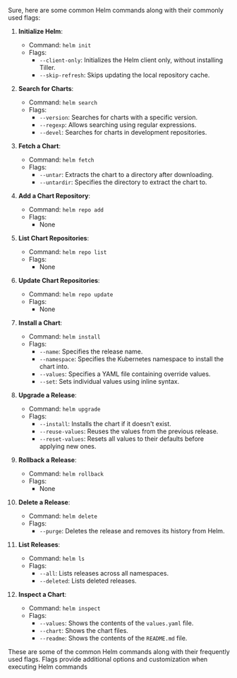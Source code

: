 Sure, here are some common Helm commands along with their commonly used flags:

1. **Initialize Helm**:
   - Command: `helm init`
   - Flags:
     - `--client-only`: Initializes the Helm client only, without installing Tiller.
     - `--skip-refresh`: Skips updating the local repository cache.

2. **Search for Charts**:
   - Command: `helm search`
   - Flags:
     - `--version`: Searches for charts with a specific version.
     - `--regexp`: Allows searching using regular expressions.
     - `--devel`: Searches for charts in development repositories.

3. **Fetch a Chart**:
   - Command: `helm fetch`
   - Flags:
     - `--untar`: Extracts the chart to a directory after downloading.
     - `--untardir`: Specifies the directory to extract the chart to.

4. **Add a Chart Repository**:
   - Command: `helm repo add`
   - Flags:
     - None

5. **List Chart Repositories**:
   - Command: `helm repo list`
   - Flags:
     - None

6. **Update Chart Repositories**:
   - Command: `helm repo update`
   - Flags:
     - None

7. **Install a Chart**:
   - Command: `helm install`
   - Flags:
     - `--name`: Specifies the release name.
     - `--namespace`: Specifies the Kubernetes namespace to install the chart into.
     - `--values`: Specifies a YAML file containing override values.
     - `--set`: Sets individual values using inline syntax.

8. **Upgrade a Release**:
   - Command: `helm upgrade`
   - Flags:
     - `--install`: Installs the chart if it doesn't exist.
     - `--reuse-values`: Reuses the values from the previous release.
     - `--reset-values`: Resets all values to their defaults before applying new ones.

9. **Rollback a Release**:
   - Command: `helm rollback`
   - Flags:
     - None

10. **Delete a Release**:
    - Command: `helm delete`
    - Flags:
      - `--purge`: Deletes the release and removes its history from Helm.

11. **List Releases**:
    - Command: `helm ls`
    - Flags:
      - `--all`: Lists releases across all namespaces.
      - `--deleted`: Lists deleted releases.

12. **Inspect a Chart**:
    - Command: `helm inspect`
    - Flags:
      - `--values`: Shows the contents of the `values.yaml` file.
      - `--chart`: Shows the chart files.
      - `--readme`: Shows the contents of the `README.md` file.

These are some of the common Helm commands along with their frequently used flags. Flags provide additional options and customization when executing Helm commands
